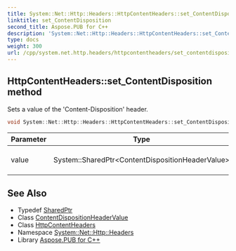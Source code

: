 ```yaml
---
title: System::Net::Http::Headers::HttpContentHeaders::set_ContentDisposition method
linktitle: set_ContentDisposition
second_title: Aspose.PUB for C++
description: 'System::Net::Http::Headers::HttpContentHeaders::set_ContentDisposition method. Sets a value of the ''Content-Disposition'' header in C++.'
type: docs
weight: 300
url: /cpp/system.net.http.headers/httpcontentheaders/set_contentdisposition/
---
```

## HttpContentHeaders::set_ContentDisposition method


Sets a value of the 'Content-Disposition' header.

```cpp
void System::Net::Http::Headers::HttpContentHeaders::set_ContentDisposition(System::SharedPtr<ContentDispositionHeaderValue> value)
```


| Parameter | Type | Description |
| --- | --- | --- |
| value | System::SharedPtr\<ContentDispositionHeaderValue\> | The value that will be set. |

## See Also

* Typedef [SharedPtr](../../../system/sharedptr/)
* Class [ContentDispositionHeaderValue](../../contentdispositionheadervalue/)
* Class [HttpContentHeaders](../)
* Namespace [System::Net::Http::Headers](../../)
* Library [Aspose.PUB for C++](../../../)
